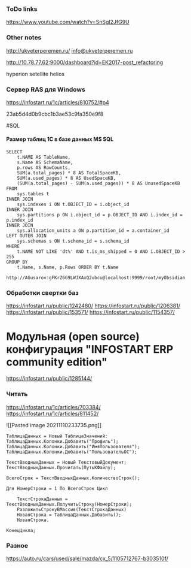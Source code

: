 ### ToDo links
https://www.youtube.com/watch?v=SnSgl2JfG9U



### Other notes
http://ukveterperemen.ru/
[info@ukveterperemen.ru](mailto:info@ukveterperemen.ru)


http://10.78.77.62:9000/dashboard?id=EK2017-post_refactoring

hyperion
setellite
helios

### Сервер RAS для Windows

https://infostart.ru/1c/articles/810752/#p4

23ab5d4d0b9cbc1b3ae53c9fa350e9f8


#SQL
#### Размер таблиц 1С в базе данных MS SQL

	SELECT 
		t.NAME AS TableName, 
		s.Name AS SchemaName, 
		p.rows AS RowCounts, 
		SUM(a.total_pages) * 8 AS TotalSpaceKB, 
		SUM(a.used_pages) * 8 AS UsedSpaceKB, 
		(SUM(a.total_pages) - SUM(a.used_pages)) * 8 AS UnusedSpaceKB 
	FROM 
		sys.tables t 
	INNER JOIN 
		sys.indexes i ON t.OBJECT_ID = i.object_id 
	INNER JOIN 
		sys.partitions p ON i.object_id = p.OBJECT_ID AND i.index_id = p.index_id 
	INNER JOIN 
		sys.allocation_units a ON p.partition_id = a.container_id 
	LEFT OUTER JOIN 
		sys.schemas s ON t.schema_id = s.schema_id 
	WHERE 
		t.NAME NOT LIKE 'dt%' AND t.is_ms_shipped = 0 AND i.OBJECT_ID > 255 
	GROUP BY 
		t.Name, s.Name, p.Rows ORDER BY t.Name
			
```
http://AGusarov:gFKrZ6G9LWJXAxQ2ubcu@localhost:9999/root/myObsidian
```

### Обработки свертки баз
https://infostart.ru/public/1242480/
https://infostart.ru/public/1206381/
https://infostart.ru/public/153571/
https://infostart.ru/public/1154357/


# Модульная (open source) конфигурация "INFOSTART ERP community edition"
https://infostart.ru/public/1285144/

### Читать

https://infostart.ru/1c/articles/703384/
https://infostart.ru/1c/articles/811452/


![[Pasted image 20211110233735.png]]





	ТаблицаДанных = Новый ТаблицаЗначений:
	ТаблицаДанных.Колонки.Добавить("Профиль");
	ТаблицаДанных.Колонки.Добавить("ИмяПользователя");
	ТаблицаДанных.Колонки.Добавить("ПользовательОС");
	
	ТекстВводныхДанных = Новый ТекстовыйДокумент;
	ТекстВводныхДанных.Прочитать(ПутьКФайлу);
	
	ВсегоСтрок = ТекстВводныхДанных.КоличествоСтрок();
	
	Для НомерСтроки = 1 По ВсегоСтрок Цикл
		
		ТекстСтрокаДанных = ТекстВводныхДанных.ПолучитьСтроку(НомерСтроки);
		РазложитьСтрокуВМассив(ТекстСтрокаДанных)	
		НоваяСтрока = ТаблицаДанных.Добавить();
		НоваяСтрока.		
			
	КонецЦикла;


### Разное
https://auto.ru/cars/used/sale/mazda/cx_5/1105712767-b303510f/